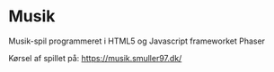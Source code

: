 # Musik
Musik-spil programmeret i HTML5 og Javascript frameworket Phaser

Kørsel af spillet på: https://musik.smuller97.dk/
